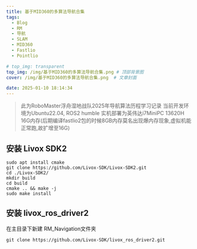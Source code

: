 ```yaml
---
title: 基于MID360的多算法导航合集
tags:
  - Blog
  - RM
  - 导航
  - SLAM
  - MID360
  - Fastlio
  - Pointlio

# top_img: transparent
top_img: /img/基于MID360的多算法导航合集.png # 顶部背景图
cover: /img/基于MID360的多算法导航合集.png  # 文章封面

date: 2025-01-10 18:14:34
---
```


> 此为RoboMaster浮舟湿地战队2025年导航算法历程学习记录
> 当前开发环境为Ubuntu22.04, ROS2 humble
> 实机部署为英伟达i7MiniPC 13620H 16G内存(后期编译fastlio2包的时候8GB内存莫名出现爆内存现象,虚拟机能正常跑,故扩增至16G)

<!-- > 
主要基于深北莫战队2024开源框架修改整合,再次感谢陈佬的开源
! -->


## 安装 Livox SDK2

```shell
sudo apt install cmake
git clone https://github.com/Livox-SDK/Livox-SDK2.git
cd ./Livox-SDK2/
mkdir build
cd build
cmake .. && make -j
sudo make install
```
## 安装 livox_ros_driver2

在主目录下新建 RM_Navigation文件夹

```shell
git clone https://github.com/Livox-SDK/livox_ros_driver2.git 
```
